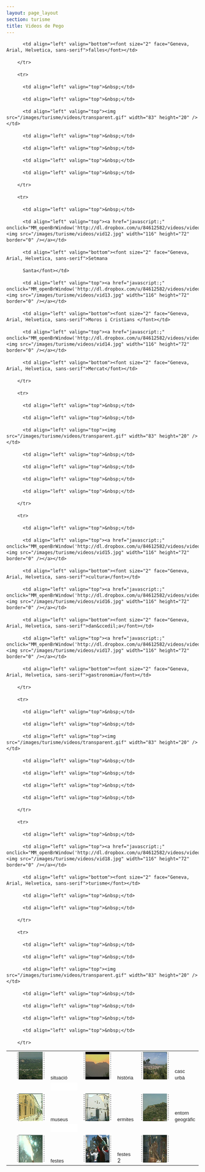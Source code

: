 ```yaml
---
layout: page_layout
section: turisme
title: Videos de Pego
---
```

<script type="text/javascript">
<!--
function MM_reloadPage(init) {  //reloads the window if Nav4 resized
  if (init==true) with (navigator) {if ((appName=="Netscape")&&(parseInt(appVersion)==4)) {
    document.MM_pgW=innerWidth; document.MM_pgH=innerHeight; onresize=MM_reloadPage; }}
  else if (innerWidth!=document.MM_pgW || innerHeight!=document.MM_pgH) location.reload();
}
MM_reloadPage(true);

function MM_openBrWindow(theURL,winName,features) {
  miVideo=window.open(theURL,winName,features);
}
//-->
</script>

<table>
        <tr>
          <td align="left" valign="top">&nbsp;</td>
          <td align="left" valign="top"><a href="javascript:;"><img src="/images/turisme/videos/vid02.jpg" width="116" height="72" border="0" onclick="MM_openBrWindow('http://dl.dropbox.com/u/84612582/videos/video01.html','miVideo','width=320,height=245')" /></a></td>
          <td align="left" valign="bottom"><font size="2" face="Geneva, Arial, Helvetica, sans-serif">situaci&oacute;</font></td>
          <td align="left" valign="top"><a href="javascript:;" onclick="MM_openBrWindow('http://dl.dropbox.com/u/84612582/videos/video02.html','miVideo','width=320,height=249')"><img src="/images/turisme/videos/vid04.jpg" width="116" height="72" border="0" /></a></td>
          <td align="left" valign="bottom"><font size="2" face="Geneva, Arial, Helvetica, sans-serif">hist&ograve;ria</font></td>
          <td align="left" valign="top"><a href="javascript:;" onclick="MM_openBrWindow('http://dl.dropbox.com/u/84612582/videos/video03.html','miVideo','width=320,height=245')"><img src="/images/turisme/videos/vid05.jpg" width="116" height="72" border="0" /></a></td>
         <td align="left" valign="bottom"><font size="2" face="Geneva, Arial, Helvetica, sans-serif">casc
          urb&agrave;</font></td>
        </tr>
        <tr>
          <td align="left" valign="top">&nbsp;</td>
          <td align="left" valign="top">&nbsp;</td>
          <td align="left" valign="top"><img src="/images/turisme/videos/transparent.gif" width="83" height="20" /></td>
          <td align="left" valign="top">&nbsp;</td>
          <td align="left" valign="top">&nbsp;</td>
          <td align="left" valign="top">&nbsp;</td>
          <td align="left" valign="top">&nbsp;</td>
        </tr>
        <tr>
          <td align="left" valign="top">&nbsp;</td>
          <td align="left" valign="top"><a href="javascript:;" onmousedown="MM_openBrWindow('http://dl.dropbox.com/u/84612582/videos/video04.html','miVideo','width=320,height=245')"><img src="/images/turisme/videos/vid06.jpg" width="116" height="72" border="0" /></a></td>
          <td align="left" valign="bottom"><font size="2" face="Geneva, Arial, Helvetica, sans-serif">museus</font></td>
          <td align="left" valign="top"><a href="javascript:;" onclick="MM_openBrWindow('http://dl.dropbox.com/u/84612582/videos/video05.html','miVideo','width=320,height=245')"><img src="/images/turisme/videos/vid07.jpg" width="116" height="72" border="0" /></a></td>
          <td align="left" valign="bottom"><font size="2" face="Geneva, Arial, Helvetica, sans-serif">ermites</font></td>
          <td align="left" valign="top"><a href="javascript:;" onclick="MM_openBrWindow('http://dl.dropbox.com/u/84612582/videos/video06.html','miVideo','width=320,height=245')"><img src="/images/turisme/videos/vid08.jpg" width="116" height="72" border="0" /></a></td>
          <td align="left" valign="bottom"><font size="2" face="Geneva, Arial, Helvetica, sans-serif">entorn<br />
          geogr&agrave;fic</font></td>
        </tr>
        <tr>
          <td align="left" valign="top">&nbsp;</td>
          <td align="left" valign="top">&nbsp;</td>
          <td align="left" valign="top"><img src="/images/turisme/videos/transparent.gif" width="83" height="20" /></td>
          <td align="left" valign="top">&nbsp;</td>
          <td align="left" valign="top">&nbsp;</td>
          <td align="left" valign="top">&nbsp;</td>
          <td align="left" valign="top">&nbsp;</td>
        </tr>
        <tr>
          <td align="left" valign="top">&nbsp;</td>
          <td align="left" valign="top"><a href="javascript:;" onclick="MM_openBrWindow('http://dl.dropbox.com/u/84612582/videos/video07.html','miVideo','width=320,height=245')"><img src="/images/turisme/videos/vid09.jpg" width="116" height="72" border="0" /></a></td>
          <td align="left" valign="bottom"><font size="2" face="Geneva, Arial, Helvetica, sans-serif">festes</font></td>
          <td align="left" valign="top"><a href="javascript:;" onclick="MM_openBrWindow('http://dl.dropbox.com/u/84612582/videos/video08.html','miVideo','width=320,height=245')"><img src="/images/turisme/videos/vid10.jpg" width="116" height="72" border="0" /></a></td>
          <td align="left" valign="bottom"><font size="2" face="Geneva, Arial, Helvetica, sans-serif">festes</font><span class="Estilo11"> 2 </span></td>
          <td align="left" valign="top"><a href="javascript:;" onclick="MM_openBrWindow('http://dl.dropbox.com/u/84612582/videos/video09.html','miVideo','width=320,height=245')"><img src="/images/turisme/videos/vid11.jpg" width="116" height="72" border="0" /></a></td>

          <td align="left" valign="bottom"><font size="2" face="Geneva, Arial, Helvetica, sans-serif">falles</font></td>

        </tr>

        <tr>

          <td align="left" valign="top">&nbsp;</td>

          <td align="left" valign="top">&nbsp;</td>

          <td align="left" valign="top"><img src="/images/turisme/videos/transparent.gif" width="83" height="20" /></td>

          <td align="left" valign="top">&nbsp;</td>

          <td align="left" valign="top">&nbsp;</td>

          <td align="left" valign="top">&nbsp;</td>

          <td align="left" valign="top">&nbsp;</td>

        </tr>

        <tr>

          <td align="left" valign="top">&nbsp;</td>

          <td align="left" valign="top"><a href="javascript:;" onclick="MM_openBrWindow('http://dl.dropbox.com/u/84612582/videos/video10.html','miVideo','width=320,height=245')"><img src="/images/turisme/videos/vid12.jpg" width="116" height="72" border="0" /></a></td>

          <td align="left" valign="bottom"><font size="2" face="Geneva, Arial, Helvetica, sans-serif">Setmana

          Santa</font></td>

          <td align="left" valign="top"><a href="javascript:;" onclick="MM_openBrWindow('http://dl.dropbox.com/u/84612582/videos/video11.html','miVideo','width=320,height=245')"><img src="/images/turisme/videos/vid13.jpg" width="116" height="72" border="0" /></a></td>

          <td align="left" valign="bottom"><font size="2" face="Geneva, Arial, Helvetica, sans-serif">Moros i Cristians </font></td>

          <td align="left" valign="top"><a href="javascript:;" onclick="MM_openBrWindow('http://dl.dropbox.com/u/84612582/videos/video12.html','miVideo','width=320,height=245')"><img src="/images/turisme/videos/vid14.jpg" width="116" height="72" border="0" /></a></td>

          <td align="left" valign="bottom"><font size="2" face="Geneva, Arial, Helvetica, sans-serif">Mercat</font></td>

        </tr>

        <tr>

          <td align="left" valign="top">&nbsp;</td>

          <td align="left" valign="top">&nbsp;</td>

          <td align="left" valign="top"><img src="/images/turisme/videos/transparent.gif" width="83" height="20" /></td>

          <td align="left" valign="top">&nbsp;</td>

          <td align="left" valign="top">&nbsp;</td>

          <td align="left" valign="top">&nbsp;</td>

          <td align="left" valign="top">&nbsp;</td>

        </tr>

        <tr>

          <td align="left" valign="top">&nbsp;</td>

          <td align="left" valign="top"><a href="javascript:;" onclick="MM_openBrWindow('http://dl.dropbox.com/u/84612582/videos/video13.html','miVideo','width=320,height=245')"><img src="/images/turisme/videos/vid15.jpg" width="116" height="72" border="0" /></a></td>

          <td align="left" valign="bottom"><font size="2" face="Geneva, Arial, Helvetica, sans-serif">cultura</font></td>

          <td align="left" valign="top"><a href="javascript:;" onclick="MM_openBrWindow('http://dl.dropbox.com/u/84612582/videos/video14.html','miVideo','width=320,height=245')"><img src="/images/turisme/videos/vid16.jpg" width="116" height="72" border="0" /></a></td>

          <td align="left" valign="bottom"><font size="2" face="Geneva, Arial, Helvetica, sans-serif">dan&ccedil;a</font></td>

          <td align="left" valign="top"><a href="javascript:;" onclick="MM_openBrWindow('http://dl.dropbox.com/u/84612582/videos/video15.html','miVideo','width=320,height=245')"><img src="/images/turisme/videos/vid17.jpg" width="116" height="72" border="0" /></a></td>

          <td align="left" valign="bottom"><font size="2" face="Geneva, Arial, Helvetica, sans-serif">gastronomia</font></td>

        </tr>

        <tr>

          <td align="left" valign="top">&nbsp;</td>

          <td align="left" valign="top">&nbsp;</td>

          <td align="left" valign="top"><img src="/images/turisme/videos/transparent.gif" width="83" height="20" /></td>

          <td align="left" valign="top">&nbsp;</td>

          <td align="left" valign="top">&nbsp;</td>

          <td align="left" valign="top">&nbsp;</td>

          <td align="left" valign="top">&nbsp;</td>

        </tr>

        <tr>

          <td align="left" valign="top">&nbsp;</td>

          <td align="left" valign="top"><a href="javascript:;" onclick="MM_openBrWindow('http://dl.dropbox.com/u/84612582/videos/video16.html','miVideo','width=320,height=240')"><img src="/images/turisme/videos/vid18.jpg" width="116" height="72" border="0" /></a></td>

          <td align="left" valign="bottom"><font size="2" face="Geneva, Arial, Helvetica, sans-serif">turisme</font></td>

          <td align="left" valign="top">&nbsp;</td>

          <td align="left" valign="top">&nbsp;</td>

        </tr>

        <tr>

          <td align="left" valign="top">&nbsp;</td>

          <td align="left" valign="top">&nbsp;</td>

          <td align="left" valign="top"><img src="/images/turisme/videos/transparent.gif" width="83" height="20" /></td>

          <td align="left" valign="top">&nbsp;</td>

          <td align="left" valign="top">&nbsp;</td>

          <td align="left" valign="top">&nbsp;</td>

          <td align="left" valign="top">&nbsp;</td>

        </tr>

</table>